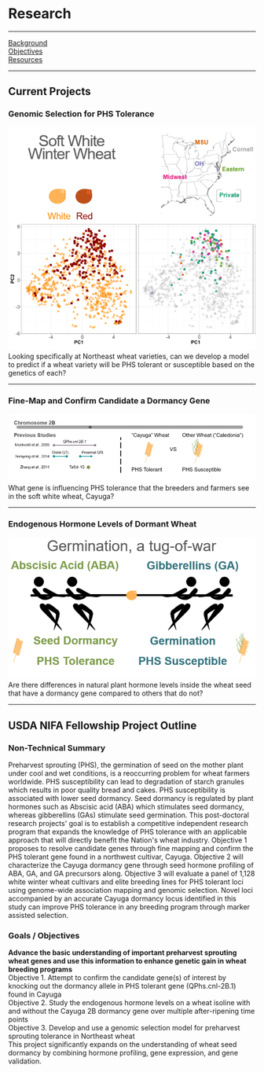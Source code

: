 # Research <a id="top"></a>   

---------

[Background](./research.html)  
[Objectives]()  
[Resources](./resources.html)  

----------

## Current Projects  
### Genomic Selection for PHS Tolerance   
![](https://github.com/shantel-martinez/Lab_Resources/blob/master/example_img/GS_PC.PNG?raw=true)   
Looking specifically at Northeast wheat varieties, can we develop a model to predict if a wheat variety will be PHS tolerant or susceptible based on the genetics of each?  

----------
### Fine-Map and Confirm Candidate a Dormancy Gene    
![](https://github.com/shantel-martinez/Lab_Resources/blob/master/example_img/MappingCayuga.PNG?raw=true)  
What gene is influencing PHS tolerance that the breeders and farmers see in the soft white wheat, Cayuga?  

----------
### Endogenous Hormone Levels of Dormant Wheat  
![](https://github.com/shantel-martinez/Lab_Resources/blob/master/example_img/Hormone_TugofWar.PNG?raw=true)   
Are there differences in natural plant hormone levels inside the wheat seed that have a dormancy gene compared to others that do not?   

----------

## USDA NIFA Fellowship Project Outline

### Non-Technical Summary  
Preharvest sprouting (PHS), the germination of seed on the mother plant under cool and wet conditions, is a reoccurring problem for wheat farmers worldwide. PHS susceptibility can lead to degradation of starch granules which results in poor quality bread and cakes. PHS susceptibility is associated with lower seed dormancy. Seed dormancy is regulated by plant hormones such as Abscisic acid (ABA) which stimulates seed dormancy, whereas gibberellins (GAs) stimulate seed germination. This post-doctoral research projects' goal is to establish a competitive independent research program that expands the knowledge of PHS tolerance with an applicable approach that will directly benefit the Nation's wheat industry. Objective 1 proposes to resolve candidate genes through fine mapping and confirm the PHS tolerant gene found in a northwest cultivar, Cayuga. Objective 2 will characterize the Cayuga dormancy gene through seed hormone profiling of ABA, GA, and GA precursors along. Objective 3 will evaluate a panel of 1,128 white winter wheat cultivars and elite breeding lines for PHS tolerant loci using genome-wide association mapping and genomic selection. Novel loci accompanied by an accurate Cayuga dormancy locus identified in this study can improve PHS tolerance in any breeding program through marker assisted selection.  

### Goals / Objectives  
**Advance the basic understanding of important preharvest sprouting wheat genes and use this information to enhance genetic gain in wheat breeding programs**  
Objective 1. Attempt to confirm the candidate gene(s) of interest by knocking out the dormancy allele in PHS tolerant gene (QPhs.cnl-2B.1) found in Cayuga  
Objective 2. Study the endogenous hormone levels on a wheat isoline with and without the Cayuga 2B dormancy gene over multiple after-ripening time points  
Objective 3. Develop and use a genomic selection model for preharvest sprouting tolerance in Northeast wheat   
This project significantly expands on the understanding of wheat seed dormancy by combining hormone profiling, gene expression, and gene validation.   

